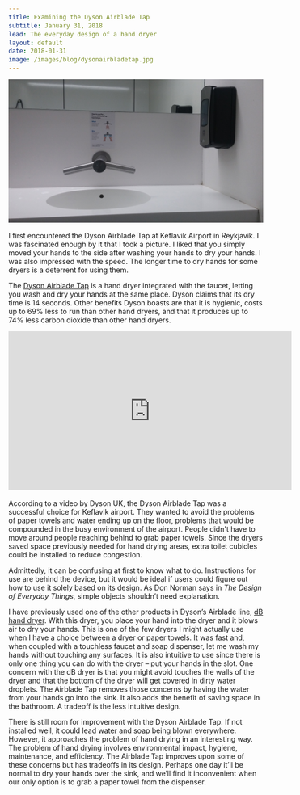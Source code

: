 ```yaml
---
title: Examining the Dyson Airblade Tap
subtitle: January 31, 2018
lead: The everyday design of a hand dryer
layout: default
date: 2018-01-31
image: /images/blog/dysonairbladetap.jpg
---
```

<img class="blogpic" src="/images/blog/dysonairbladetap.jpg">

I first encountered the Dyson Airblade Tap at Keflavik Airport in Reykjavík. I was fascinated enough by it that I took a picture. I liked that you simply moved your hands to the side after washing your hands to dry your hands. I was also impressed with the speed. The longer time to dry hands for some dryers is a deterrent for using them.

The [Dyson Airblade Tap](https://www.dyson.com/hand-dryers/dyson-airblade-tap-overview.html) is a hand dryer integrated with the faucet, letting you wash and dry your hands at the same place. Dyson claims that its dry time is 14 seconds. Other benefits Dyson boasts are that it is hygienic, costs up to 69% less to run than other hand dryers, and that it produces up to 74% less carbon dioxide than other hand dryers.

<iframe width="560" height="315" src="https://www.youtube.com/embed/PkpP-mEUcAs?rel=0" frameborder="0" allow="encrypted-media" allowfullscreen id="video-right"></iframe>

According to a video by Dyson UK, the Dyson Airblade Tap was a successful choice for Keflavik airport. They wanted to avoid the problems of paper towels and water ending up on the floor, problems that would be compounded in the busy environment of the airport. People didn't have to move around people reaching behind to grab paper towels. Since the dryers saved space previously needed for hand drying areas, extra toilet cubicles could be installed to reduce congestion.

Admittedly, it can be confusing at first to know what to do. Instructions for use are behind the device, but it would be ideal if users could figure out how to use it solely based on its design. As Don Norman says in *The Design of Everyday Things*, simple objects shouldn’t need explanation.

I have previously used one of the other products in Dyson’s Airblade line, [dB hand dryer](https://www.dyson.com/hand-dryers/dyson-airblade-db-overview.html). With this dryer, you place your hand into the dryer and it blows air to dry your hands. This is one of the few dryers I might actually use when I have a choice between a dryer or paper towels. It was fast and, when coupled with a touchless faucet and soap dispenser, let me wash my hands without touching any surfaces. It is also intuitive to use since there is only one thing you can do with the dryer – put your hands in the slot. One concern with the dB dryer is that you might avoid touches the walls of the dryer and that the bottom of the dryer will get covered in dirty water droplets. The Airblade Tap removes those concerns by having the water from your hands go into the sink. It also adds the benefit of saving space in the bathroom. A tradeoff is the less intuitive design.

There is still room for improvement with the Dyson Airblade Tap. If not installed well, it could lead [water](https://www.reddit.com/r/CrappyDesign/comments/7ri1cv/some_other_genius_installed_a_hand_dryer_over_the/) and [soap](https://www.reddit.com/r/CrappyDesign/comments/6rzkze/the_dyson_airblade_tap_it_has_the_hand_dryer_next/) being blown everywhere. However, it approaches the problem of hand drying in an interesting way. The problem of hand drying involves environmental impact, hygiene, maintenance, and efficiency. The Airblade Tap improves upon some of these concerns but has tradeoffs in its design. Perhaps one day it’ll be normal to dry your hands over the sink, and we’ll find it inconvenient when our only option is to grab a paper towel from the dispenser.
